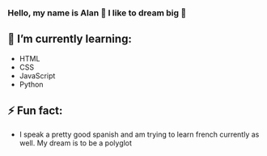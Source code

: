### Hello, my name is Alan 👋 I like to dream big 🌃
## 🌱 I’m currently learning:
- HTML
- CSS
- JavaScript
- Python

## ⚡ Fun fact:
- I speak a pretty good spanish and am trying to learn french currently as well. My dream is to be a polyglot

<!--
**alanrey6/alanrey6** is a ✨ _special_ ✨ repository because its `README.md` (this file) appears on your GitHub profile.

Here are some ideas to get you started:

- 🔭 I’m currently working on ...
- 🌱 I’m currently learning ...
- 👯 I’m looking to collaborate on ...
- 🤔 I’m looking for help with ...
- 💬 Ask me about ...
- 📫 How to reach me: ...
- 😄 Pronouns: ...
- ⚡ Fun fact: ...
-->
